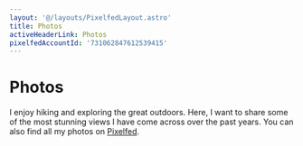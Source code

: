 ```yaml
---
layout: '@/layouts/PixelfedLayout.astro'
title: Photos
activeHeaderLink: Photos
pixelfedAccountId: '731062847612539415'
---
```


# Photos

I enjoy hiking and exploring the great outdoors. Here, I want to share some of the most stunning views I have come across over the past years. You can also find all my photos on [Pixelfed](https://pixelfed.social/FjellOverflow).
